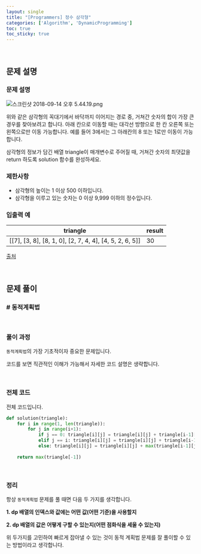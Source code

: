 ```yaml
---
layout: single
title: "[Programmers] 정수 삼각형"
categories: ['Algorithm', 'DynamicProgramming']
toc: true
toc_sticky: true
---
```




<br>

## 문제 설명

### 문제 설명

![스크린샷 2018-09-14 오후 5.44.19.png](https://grepp-programmers.s3.amazonaws.com/files/production/97ec02cc39/296a0863-a418-431d-9e8c-e57f7a9722ac.png)

위와 같은 삼각형의 꼭대기에서 바닥까지 이어지는 경로 중, 거쳐간 숫자의 합이 가장 큰 경우를 찾아보려고 합니다. 아래 칸으로 이동할 때는 대각선 방향으로 한 칸 오른쪽 또는 왼쪽으로만 이동 가능합니다. 예를 들어 3에서는 그 아래칸의 8 또는 1로만 이동이 가능합니다.

삼각형의 정보가 담긴 배열 triangle이 매개변수로 주어질 때, 거쳐간 숫자의 최댓값을 return 하도록 solution 함수를 완성하세요.

### 제한사항

- 삼각형의 높이는 1 이상 500 이하입니다.
- 삼각형을 이루고 있는 숫자는 0 이상 9,999 이하의 정수입니다.

### 입출력 예

| triangle                                                | result |
| ------------------------------------------------------- | ------ |
| [[7], [3, 8], [8, 1, 0], [2, 7, 4, 4], [4, 5, 2, 6, 5]] | 30     |

[출처](http://stats.ioinformatics.org/countries/SWE)

<br>

## 문제 풀이

### \# 동적계획법

<br>

### 풀이 과정

`동적계획법`의 가장 기초적이자 중요한 문제입니다. 

코드를 보면 직관적인 이해가 가능해서 자세한 코드 설명은 생략합니다. 

<br>

### 전체 코드

전체 코드입니다. 

```python
def solution(triangle):
    for i in range(1, len(triangle)):
        for j in range(i+1):
            if j == 0: triangle[i][j] = triangle[i][j] + triangle[i-1][j]
            elif j == i: triangle[i][j] = triangle[i][j] + triangle[i-1][j-1]
            else: triangle[i][j] = triangle[i][j] + max(triangle[i-1][j], triangle[i-1][j-1])
                
    return max(triangle[-1])
```

<br>

### 정리

항상 `동적계획법` 문제를 풀 때면 다음 두 가지를 생각합니다. 

**1. dp 배열의 인덱스와 값에는 어떤 값(어떤 기준)을 사용할지**

**2. dp 배열의 값은 어떻게 구할 수 있는지(어떤 점화식을 세울 수 있는지)**

위 두가지를 고민하여 빠르게 잡아낼 수 있는 것이 동적 계획법 문제를 잘 풀이할 수 있는 방법이라고 생각합니다. 









